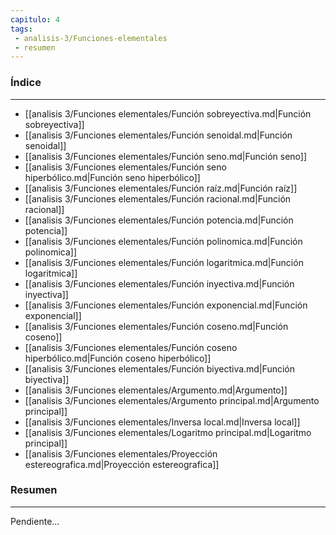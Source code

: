 ```yaml
---
capitulo: 4
tags: 
 - analisis-3/Funciones-elementales
 - resumen
---
```

### Índice 
---
* [[analisis 3/Funciones elementales/Función sobreyectiva.md|Función sobreyectiva]]
* [[analisis 3/Funciones elementales/Función senoidal.md|Función senoidal]]
* [[analisis 3/Funciones elementales/Función seno.md|Función seno]]
* [[analisis 3/Funciones elementales/Función seno hiperbólico.md|Función seno hiperbólico]]
* [[analisis 3/Funciones elementales/Función raíz.md|Función raíz]]
* [[analisis 3/Funciones elementales/Función racional.md|Función racional]]
* [[analisis 3/Funciones elementales/Función potencia.md|Función potencia]]
* [[analisis 3/Funciones elementales/Función polinomica.md|Función polinomica]]
* [[analisis 3/Funciones elementales/Función logaritmica.md|Función logaritmica]]
* [[analisis 3/Funciones elementales/Función inyectiva.md|Función inyectiva]]
* [[analisis 3/Funciones elementales/Función exponencial.md|Función exponencial]]
* [[analisis 3/Funciones elementales/Función coseno.md|Función coseno]]
* [[analisis 3/Funciones elementales/Función coseno hiperbólico.md|Función coseno hiperbólico]]
* [[analisis 3/Funciones elementales/Función biyectiva.md|Función biyectiva]]
* [[analisis 3/Funciones elementales/Argumento.md|Argumento]]
* [[analisis 3/Funciones elementales/Argumento principal.md|Argumento principal]]
* [[analisis 3/Funciones elementales/Inversa local.md|Inversa local]]
* [[analisis 3/Funciones elementales/Logaritmo principal.md|Logaritmo principal]]
* [[analisis 3/Funciones elementales/Proyección estereografica.md|Proyección estereografica]]

### Resumen
---
Pendiente...